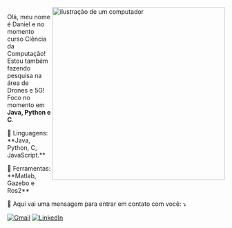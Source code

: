 <img src="https://raw.githubusercontent.com/MicaelliMedeiros/micaellimedeiros/master/image/computer-illustration.png" alt="ilustração de um computador" min-width="400px" max-width="400px" width="400px" align="right">

<p align="left"> 
  Olá, meu nome é Daniel e no momento curso Ciência da Computação!<br>
  Estou também fazendo pesquisa na área de Drones e 5G!<br>
  Foco no momento em <strong>Java, Python e C</strong>.<br>
</p>

<p align="left">
  🦄 Linguagens: **Java, Python, C, JavaScript.**
</p>

<p align="left">
  💼 Ferramentas: **Matlab, Gazebo e Ros2**
</p>

<p align="left">
  💌 Aqui vai uma mensagem para entrar em contato com você: ⤵️
</p>

<p align="left">
  <a href="#" title="Gmail">
  <img src="https://img.shields.io/badge/-Gmail-FF0000?style=flat-square&labelColor=FF0000&logo=gmail&logoColor=white&link=LINK-DO-SEU-GMAIL" alt="Gmail"/></a>
  <a href="#" title="LinkedIn">
  <img src="https://img.shields.io/badge/-Linkedin-0e76a8?style=flat-square&logo=Linkedin&logoColor=white&link=www.linkedin.com/in/daniel-pereira-lima-199743289" alt="LinkedIn"/></a>
</p>
